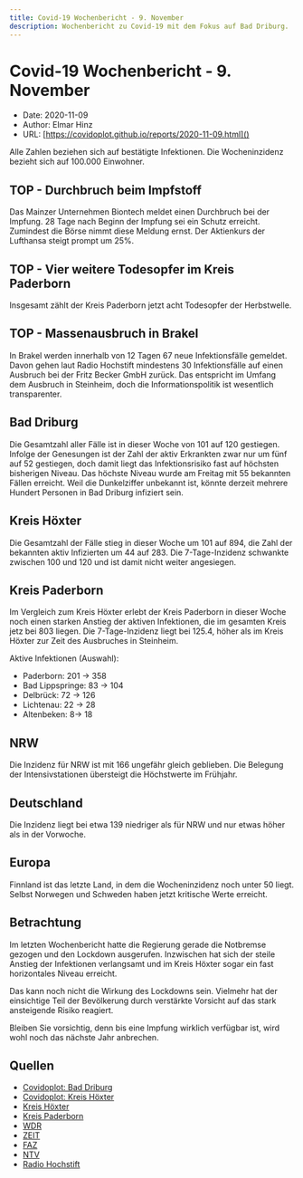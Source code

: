 ```yaml
---
title: Covid-19 Wochenbericht - 9. November
description: Wochenbericht zu Covid-19 mit dem Fokus auf Bad Driburg. 
---
```


# Covid-19 Wochenbericht - 9. November

* Date: 2020-11-09
* Author: Elmar Hinz
* URL: [https://covidoplot.github.io/reports/2020-11-09.html]()

Alle Zahlen beziehen sich auf bestätigte Infektionen. 
Die Wocheninzidenz bezieht sich auf 100.000 Einwohner.

## TOP - Durchbruch beim Impfstoff

Das  Mainzer Unternehmen Biontech meldet einen Durchbruch bei der Impfung. 
28 Tage nach Beginn der Impfung sei ein Schutz erreicht. 
Zumindest die Börse nimmt diese Meldung ernst. 
Der Aktienkurs der Lufthansa steigt prompt um 25%.

## TOP - Vier weitere Todesopfer im Kreis Paderborn

Insgesamt zählt der Kreis Paderborn jetzt acht Todesopfer der Herbstwelle.

## TOP - Massenausbruch in Brakel

In Brakel werden innerhalb von 12 Tagen 67 neue Infektionsfälle gemeldet.
Davon gehen laut Radio Hochstift
mindestens 30 Infektionsfälle auf einen Ausbruch bei der Fritz Becker GmbH zurück.
Das entspricht im Umfang dem Ausbruch in Steinheim, doch die Informationspolitik
ist wesentlich transparenter.

## Bad Driburg

Die Gesamtzahl aller Fälle ist in dieser Woche von 101 auf 120 gestiegen.
Infolge der Genesungen ist der Zahl der aktiv Erkrankten zwar nur um fünf 
auf 52 gestiegen, doch damit liegt das Infektionsrisiko fast auf höchsten 
bisherigen Niveau. Das höchste Niveau wurde am Freitag mit 55 bekannten 
Fällen erreicht. Weil die Dunkelziffer unbekannt ist, könnte derzeit mehrere 
Hundert Personen in Bad Driburg infiziert sein.

## Kreis Höxter

Die Gesamtzahl der Fälle stieg in dieser Woche um 101 auf 894, 
die Zahl der bekannten aktiv Infizierten um 44 auf 283. 
Die 7-Tage-Inzidenz schwankte zwischen 100 und 120 und ist damit
nicht weiter angesiegen. 

## Kreis Paderborn

Im Vergleich zum Kreis Höxter erlebt der Kreis Paderborn in dieser Woche
noch einen starken Anstieg der aktiven Infektionen, die im gesamten Kreis
jetz bei 803 liegen. Die 7-Tage-Inzidenz liegt bei 125.4, höher als im 
Kreis Höxter zur Zeit des Ausbruches in Steinheim.

Aktive Infektionen (Auswahl):

* Paderborn: 201 -> 358
* Bad Lippspringe: 83 -> 104
* Delbrück: 72 -> 126
* Lichtenau: 22 -> 28
* Altenbeken: 8-> 18

## NRW  

Die Inzidenz für NRW ist mit 166 ungefähr gleich geblieben. 
Die Belegung der Intensivstationen übersteigt die Höchstwerte im Frühjahr.

## Deutschland

Die Inzidenz liegt bei etwa 139 niedriger als für NRW 
und nur etwas höher als in der Vorwoche. 

## Europa

Finnland ist das letzte Land, in dem die Wocheninzidenz 
noch unter 50 liegt. Selbst Norwegen und Schweden haben
jetzt kritische Werte erreicht. 

## Betrachtung

Im letzten Wochenbericht hatte die Regierung gerade die
Notbremse gezogen und den Lockdown ausgerufen. Inzwischen
hat sich der steile Anstieg der Infektionen verlangsamt
und im Kreis Höxter sogar ein fast horizontales Niveau
erreicht.  

Das kann noch nicht die Wirkung des Lockdowns sein. 
Vielmehr hat der einsichtige Teil der Bevölkerung durch
verstärkte Vorsicht auf das stark ansteigende Risiko
reagiert.

Bleiben Sie vorsichtig, denn bis eine Impfung wirklich
verfügbar ist, wird wohl noch das nächste Jahr anbrechen.

## Quellen

* [Covidoplot: Bad Driburg][1]
* [Covidoplot: Kreis Höxter][2]
* [Kreis Höxter][3]
* [Kreis Paderborn][4]
* [WDR][5]
* [ZEIT][6]
* [FAZ][7]
* [NTV][8]
* [Radio Hochstift][9]

[1]: https://covidoplot.github.io/communes/bad-driburg.html
[2]: https://covidoplot.github.io/kreis-hoexter
[3]: https://corona.kreis-hoexter.de
[4]: https://www.kreis-paderborn.de/kreis_paderborn/aktuelles/pressemitteilungen/Informationen-zu-Coronaviren.php
[5]: https://www1.wdr.de/nachrichten/themen/coronavirus/corona-daten-nrw-100.html
[6]: https://www.zeit.de/wissen/gesundheit/coronavirus-echtzeit-karte-deutschland-landkreise-infektionen-ausbreitung
[7]: https://www.faz.net/aktuell/gesellschaft/gesundheit/coronavirus/zahlen-zum-coronavirus-die-pandemie-im-ueberblick-16653240.html
[8]: https://www.n-tv.de/infografik/Coronavirus-aktuelle-Zahlen-Daten-zur-Epidemie-in-Deutschland-Europa-und-der-Welt-article21604983.html
[9]: https://www.radiohochstift.de/nachrichten/kreis-hoexter/detailansicht-hx.html?tx_news_pi1%5Bnews%5D=708157&cHash=d109805d7922f029054db8155d3cf7c2
